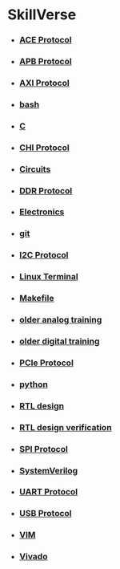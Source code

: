 # SkillVerse
  - ### [ACE Protocol](ACE_Protocol.md)
  - ### [APB Protocol](APB_Protocol.md)
  - ### [AXI Protocol](AXI_Protocol.md)
  - ### [bash](bash.md)
  - ### [C](C.md)
  - ### [CHI Protocol](CHI_Protocol.md)
  - ### [Circuits](Circuits.md)
  - ### [DDR Protocol](DDR_Protocol.md)
  - ### [Electronics](Electronics.md)
  - ### [git](git.md)
  - ### [I2C Protocol](I2C_Protocol.md)
  - ### [Linux Terminal](Linux_Terminal.md)
  - ### [Makefile](Makefile.md)
  - ### [older analog training](older_analog_training.md)
  - ### [older digital training](older_digital_training.md)
  - ### [PCIe Protocol](PCIe_Protocol.md)
  - ### [python](python.md)
  - ### [RTL design](RTL_design.md)
  - ### [RTL design verification](RTL_design_verification.md)
  - ### [SPI Protocol](SPI_Protocol.md)
  - ### [SystemVerilog](SystemVerilog.md)
  - ### [UART Protocol](UART_Protocol.md)
  - ### [USB Protocol](USB_Protocol.md)
  - ### [VIM](VIM.md)
  - ### [Vivado](Vivado.md)
